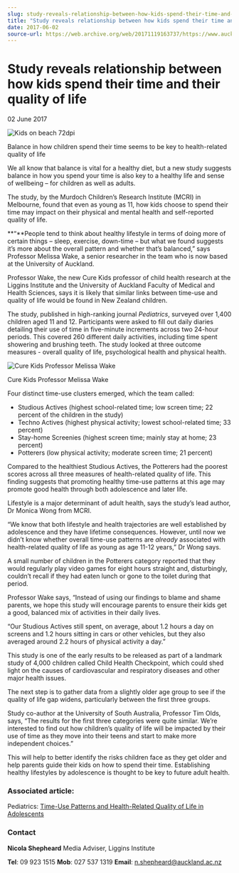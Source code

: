 ```yaml
---
slug: study-reveals-relationship-between-how-kids-spend-their-time-and-their-quality-of-life
title: "Study reveals relationship between how kids spend their time and their quality of life"
date: 2017-06-02
source-url: https://web.archive.org/web/20171119163737/https://www.auckland.ac.nz/en/about/news-events-and-notices/news/news-2017/06/study-reveals-relationship-between-how-kids-spend-their-time-and-their-quality-of-life.html
---
```

Study reveals relationship between how kids spend their time and their quality of life
======================================================================================

02 June 2017

![Kids on beach 72dpi](https://www.auckland.ac.nz/en/about/news-events-and-notices/news/news-2017/06/study-reveals-relationship-between-how-kids-spend-their-time-and-their-quality-of-life/_jcr_content/par/textimage/image.img.jpg/1496359772964.jpg "Kids on beach 72dpi")

Balance in how children spend their time seems to be key to health-related quality of life

We all know that balance is vital for a healthy diet, but a new study suggests balance in how you spend your time is also key to a healthy life and sense of wellbeing – for children as well as adults.

The study, by the Murdoch Children’s Research Institute (MCRI) in Melbourne, found that even as young as 11, how kids choose to spend their time may impact on their physical and mental health and self-reported quality of life.

**“**People tend to think about healthy lifestyle in terms of doing more of certain things – sleep, exercise, down-time – but what we found suggests it’s more about the overall pattern and whether that’s balanced,” says Professor Melissa Wake, a senior researcher in the team who is now based at the University of Auckland.

Professor Wake, the new Cure Kids professor of child health research at the Liggins Institute and the University of Auckland Faculty of Medical and Health Sciences, says it is likely that similar links between time-use and quality of life would be found in New Zealand children.

The study, published in high-ranking journal _Pediatrics_, surveyed over 1,400 children aged 11 and 12. Participants were asked to fill out daily diaries detailing their use of time in five-minute increments across two 24-hour periods. This covered 260 different daily activities, including time spent showering and brushing teeth. The study looked at three outcome measures - overall quality of life, psychological health and physical health.

![Cure Kids Professor Melissa Wake](https://www.auckland.ac.nz/en/about/news-events-and-notices/news/news-2017/06/study-reveals-relationship-between-how-kids-spend-their-time-and-their-quality-of-life/_jcr_content/par/textimage_0/image.img.jpg/1496359802827.jpg "Cure Kids Professor Melissa Wake")

Cure Kids Professor Melissa Wake

Four distinct time-use clusters emerged, which the team called:

*   Studious Actives (highest school-related time; low screen time; 22 percent of the children in the study)
*   Techno Actives (highest physical activity; lowest school-related time; 33 percent)
*   Stay-home Screenies (highest screen time; mainly stay at home; 23 percent)
*   Potterers (low physical activity; moderate screen time; 21 percent)

Compared to the healthiest Studious Actives, the Potterers had the poorest scores across all three measures of health-related quality of life. This finding suggests that promoting healthy time-use patterns at this age may promote good health through both adolescence and later life.

Lifestyle is a major determinant of adult health, says the study’s lead author, Dr Monica Wong from MCRI.

“We know that both lifestyle and health trajectories are well established by adolescence and they have lifetime consequences. However, until now we didn’t know whether overall time-use patterns are _already_ associated with health-related quality of life as young as age 11-12 years,” Dr Wong says.

A small number of children in the Potterers category reported that they would regularly play video games for eight hours straight and, disturbingly, couldn’t recall if they had eaten lunch or gone to the toilet during that period.

Professor Wake says, “Instead of using our findings to blame and shame parents, we hope this study will encourage parents to ensure their kids get a good, balanced mix of activities in their daily lives.

“Our Studious Actives still spent, on average, about 1.2 hours a day on screens and 1.2 hours sitting in cars or other vehicles, but they also averaged around 2.2 hours of physical activity a day.”

This study is one of the early results to be released as part of a landmark study of 4,000 children called Child Health Checkpoint, which could shed light on the causes of cardiovascular and respiratory diseases and other major health issues.

The next step is to gather data from a slightly older age group to see if the quality of life gap widens, particularly between the first three groups.

Study co-author at the University of South Australia, Professor Tim Olds, says, “The results for the first three categories were quite similar. We’re interested to find out how children’s quality of life will be impacted by their use of time as they move into their teens and start to make more independent choices.”

This will help to better identify the risks children face as they get older and help parents guide their kids on how to spend their time. Establishing healthy lifestyles by adolescence is thought to be key to future adult health.

### **Associated article:**

Pediatrics: [Time-Use Patterns and Health-Related Quality of Life in Adolescents](http://pediatrics.aappublications.org/content/early/2017/05/30/peds.2016-3656)

### **Contact**

**Nicola Shepheard** Media Adviser, Liggins Institute

**Tel**: 09 923 1515 **Mob**: 027 537 1319 **Email**: n.shepheard@auckland.ac.nz